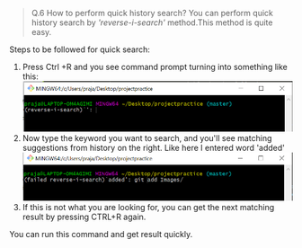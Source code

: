 >Q.6 How to perform quick history search?
You can perform quick history search by *'reverse-i-search'* method.This method is quite easy.

Steps to be followed for quick search:
1. Press Ctrl +R and you see command prompt turning into something like this:
![Quick history search step 1](https://github.com/prajaktavpendse/projectpractice/blob/master/Images/Quicksearch1.PNG)
2. Now type the keyword you want to search, and you'll see matching suggestions from history on the right.
Like here I entered word 'added'
![Quick history search step 2](https://github.com/prajaktavpendse/projectpractice/blob/master/Images/Quickhistorysearch2.PNG)
3. If this is not what you are looking for, you can get the next matching result by pressing CTRL+R again.

You can run this command and get result quickly.
